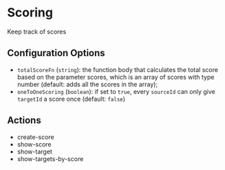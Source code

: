 # Scoring

Keep track of scores

## Configuration Options

- `totalScoreFn` (`string`): the function body that calculates the total score based on the parameter scores, which is an array of scores with type number (default: adds all the scores in the array);
- `oneToOneScoring` (`boolean`): if set to `true`, every `sourceId` can only give `targetId` a score once (default: `false`)

## Actions

- create-score
- show-score
- show-target
- show-targets-by-score
